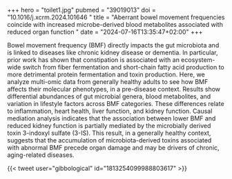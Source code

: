 +++
hero = "toilet1.jpg"
pubmed = "39019013"
doi = "10.1016/j.xcrm.2024.101646 "
title = "Aberrant bowel movement frequencies coincide with increased microbe-derived blood metabolites associated with reduced organ function "
date = "2024-07-16T13:35:47+02:00"
+++

Bowel movement frequency (BMF) directly impacts the gut microbiota and is linked to diseases like chronic kidney disease or dementia. In particular, prior work has shown that constipation is associated with an ecosystem-wide switch from fiber fermentation and short-chain fatty acid production to more detrimental protein fermentation and toxin production. Here, we analyze multi-omic data from generally healthy adults to see how BMF affects their molecular phenotypes, in a pre-disease context. Results show differential abundances of gut microbial genera, blood metabolites, and variation in lifestyle factors across BMF categories. These differences relate to inflammation, heart health, liver function, and kidney function. Causal mediation analysis indicates that the association between lower BMF and reduced kidney function is partially mediated by the microbially derived toxin 3-indoxyl sulfate (3-IS). This result, in a generally healthy context, suggests that the accumulation of microbiota-derived toxins associated with abnormal BMF precede organ damage and may be drivers of chronic, aging-related diseases.

{{< tweet user="gibbological" id="1813254099988803617" >}}
